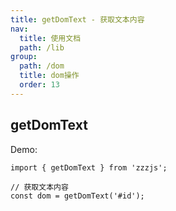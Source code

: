 ```yaml
---
title: getDomText - 获取文本内容
nav:
  title: 使用文档
  path: /lib
group:
  path: /dom
  title: dom操作
  order: 13
---
```


## getDomText

Demo:

```tsx | pure
import { getDomText } from 'zzzjs';

// 获取文本内容
const dom = getDomText('#id');
```
